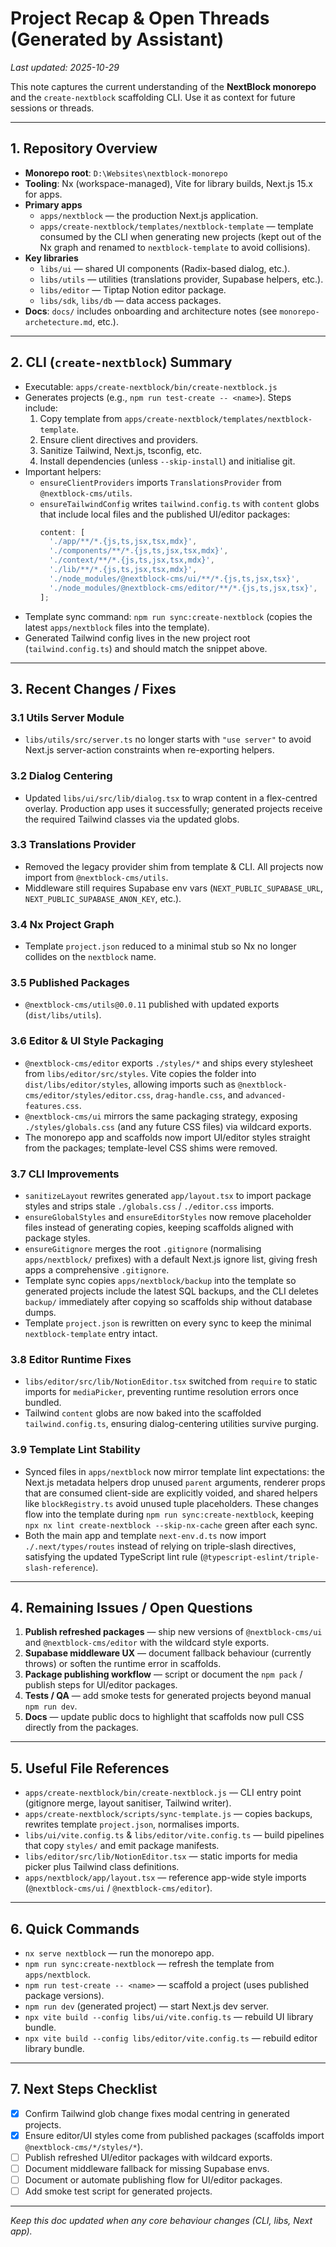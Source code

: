 # Project Recap & Open Threads (Generated by Assistant)

_Last updated: 2025-10-29_

This note captures the current understanding of the **NextBlock monorepo** and the `create-nextblock` scaffolding CLI. Use it as context for future sessions or threads.

---

## 1. Repository Overview

- **Monorepo root**: `D:\Websites\nextblock-monorepo`
- **Tooling**: Nx (workspace-managed), Vite for library builds, Next.js 15.x for apps.
- **Primary apps**
  - `apps/nextblock` — the production Next.js application.
  - `apps/create-nextblock/templates/nextblock-template` — template consumed by the CLI when generating new projects (kept out of the Nx graph and renamed to `nextblock-template` to avoid collisions).
- **Key libraries**
  - `libs/ui` — shared UI components (Radix-based dialog, etc.).
  - `libs/utils` — utilities (translations provider, Supabase helpers, etc.).
  - `libs/editor` — Tiptap Notion editor package.
  - `libs/sdk`, `libs/db` — data access packages.
- **Docs**: `docs/` includes onboarding and architecture notes (see `monorepo-archetecture.md`, etc.).

---

## 2. CLI (`create-nextblock`) Summary

- Executable: `apps/create-nextblock/bin/create-nextblock.js`
- Generates projects (e.g., `npm run test-create -- <name>`). Steps include:
  1. Copy template from `apps/create-nextblock/templates/nextblock-template`.
  2. Ensure client directives and providers.
  3. Sanitize Tailwind, Next.js, tsconfig, etc.
  4. Install dependencies (unless `--skip-install`) and initialise git.
- Important helpers:
  - `ensureClientProviders` imports `TranslationsProvider` from `@nextblock-cms/utils`.
  - `ensureTailwindConfig` writes `tailwind.config.ts` with `content` globs that include local files and the published UI/editor packages:
    ```ts
    content: [
      './app/**/*.{js,ts,jsx,tsx,mdx}',
      './components/**/*.{js,ts,jsx,tsx,mdx}',
      './context/**/*.{js,ts,jsx,tsx,mdx}',
      './lib/**/*.{js,ts,jsx,tsx,mdx}',
      './node_modules/@nextblock-cms/ui/**/*.{js,ts,jsx,tsx}',
      './node_modules/@nextblock-cms/editor/**/*.{js,ts,jsx,tsx}',
    ];
    ```
- Template sync command: `npm run sync:create-nextblock` (copies the latest `apps/nextblock` files into the template).
- Generated Tailwind config lives in the new project root (`tailwind.config.ts`) and should match the snippet above.

---

## 3. Recent Changes / Fixes

### 3.1 Utils Server Module
- `libs/utils/src/server.ts` no longer starts with `"use server"` to avoid Next.js server-action constraints when re-exporting helpers.

### 3.2 Dialog Centering
- Updated `libs/ui/src/lib/dialog.tsx` to wrap content in a flex-centred overlay. Production app uses it successfully; generated projects receive the required Tailwind classes via the updated globs.

### 3.3 Translations Provider
- Removed the legacy provider shim from template & CLI. All projects now import from `@nextblock-cms/utils`.
- Middleware still requires Supabase env vars (`NEXT_PUBLIC_SUPABASE_URL`, `NEXT_PUBLIC_SUPABASE_ANON_KEY`, etc.).

### 3.4 Nx Project Graph
- Template `project.json` reduced to a minimal stub so Nx no longer collides on the `nextblock` name.

### 3.5 Published Packages
- `@nextblock-cms/utils@0.0.11` published with updated exports (`dist/libs/utils`).

### 3.6 Editor & UI Style Packaging
- `@nextblock-cms/editor` exports `./styles/*` and ships every stylesheet from `libs/editor/src/styles`. Vite copies the folder into `dist/libs/editor/styles`, allowing imports such as `@nextblock-cms/editor/styles/editor.css`, `drag-handle.css`, and `advanced-features.css`.
- `@nextblock-cms/ui` mirrors the same packaging strategy, exposing `./styles/globals.css` (and any future CSS files) via wildcard exports.
- The monorepo app and scaffolds now import UI/editor styles straight from the packages; template-level CSS shims were removed.

### 3.7 CLI Improvements
- `sanitizeLayout` rewrites generated `app/layout.tsx` to import package styles and strips stale `./globals.css` / `./editor.css` imports.
- `ensureGlobalStyles` and `ensureEditorStyles` now remove placeholder files instead of generating copies, keeping scaffolds aligned with package styles.
- `ensureGitignore` merges the root `.gitignore` (normalising `apps/nextblock/` prefixes) with a default Next.js ignore list, giving fresh apps a comprehensive `.gitignore`.
- Template sync copies `apps/nextblock/backup` into the template so generated projects include the latest SQL backups, and the CLI deletes `backup/` immediately after copying so scaffolds ship without database dumps.
- Template `project.json` is rewritten on every sync to keep the minimal `nextblock-template` entry intact.

### 3.8 Editor Runtime Fixes
- `libs/editor/src/lib/NotionEditor.tsx` switched from `require` to static imports for `mediaPicker`, preventing runtime resolution errors once bundled.
- Tailwind `content` globs are now baked into the scaffolded `tailwind.config.ts`, ensuring dialog-centering utilities survive purging.

### 3.9 Template Lint Stability
- Synced files in `apps/nextblock` now mirror template lint expectations: the Next.js metadata helpers drop unused `parent` arguments, renderer props that are consumed client-side are explicitly voided, and shared helpers like `blockRegistry.ts` avoid unused tuple placeholders. These changes flow into the template during `npm run sync:create-nextblock`, keeping `npx nx lint create-nextblock --skip-nx-cache` green after each sync.
- Both the main app and template `next-env.d.ts` now import `./.next/types/routes` instead of relying on triple-slash directives, satisfying the updated TypeScript lint rule (`@typescript-eslint/triple-slash-reference`).

---

## 4. Remaining Issues / Open Questions

1. **Publish refreshed packages** — ship new versions of `@nextblock-cms/ui` and `@nextblock-cms/editor` with the wildcard style exports.
2. **Supabase middleware UX** — document fallback behaviour (currently throws) or soften the runtime error in scaffolds.
3. **Package publishing workflow** — script or document the `npm pack` / publish steps for UI/editor packages.
4. **Tests / QA** — add smoke tests for generated projects beyond manual `npm run dev`.
5. **Docs** — update public docs to highlight that scaffolds now pull CSS directly from the packages.

---

## 5. Useful File References

- `apps/create-nextblock/bin/create-nextblock.js` — CLI entry point (gitignore merge, layout sanitiser, Tailwind writer).
- `apps/create-nextblock/scripts/sync-template.js` — copies backups, rewrites template `project.json`, normalises imports.
- `libs/ui/vite.config.ts` & `libs/editor/vite.config.ts` — build pipelines that copy `styles/` and emit package manifests.
- `libs/editor/src/lib/NotionEditor.tsx` — static imports for media picker plus Tailwind class definitions.
- `apps/nextblock/app/layout.tsx` — reference app-wide style imports (`@nextblock-cms/ui` / `@nextblock-cms/editor`).

---

## 6. Quick Commands

- `nx serve nextblock` — run the monorepo app.
- `npm run sync:create-nextblock` — refresh the template from `apps/nextblock`.
- `npm run test-create -- <name>` — scaffold a project (uses published package versions).
- `npm run dev` (generated project) — start Next.js dev server.
- `npx vite build --config libs/ui/vite.config.ts` — rebuild UI library bundle.
- `npx vite build --config libs/editor/vite.config.ts` — rebuild editor library bundle.

---

## 7. Next Steps Checklist

- [x] Confirm Tailwind glob change fixes modal centring in generated projects.
- [x] Ensure editor/UI styles come from published packages (scaffolds import `@nextblock-cms/*/styles/*`).
- [ ] Publish refreshed UI/editor packages with wildcard exports.
- [ ] Document middleware fallback for missing Supabase envs.
- [ ] Document or automate publishing flow for UI/editor packages.
- [ ] Add smoke test script for generated projects.

---

_Keep this doc updated when any core behaviour changes (CLI, libs, Next app)._ 
